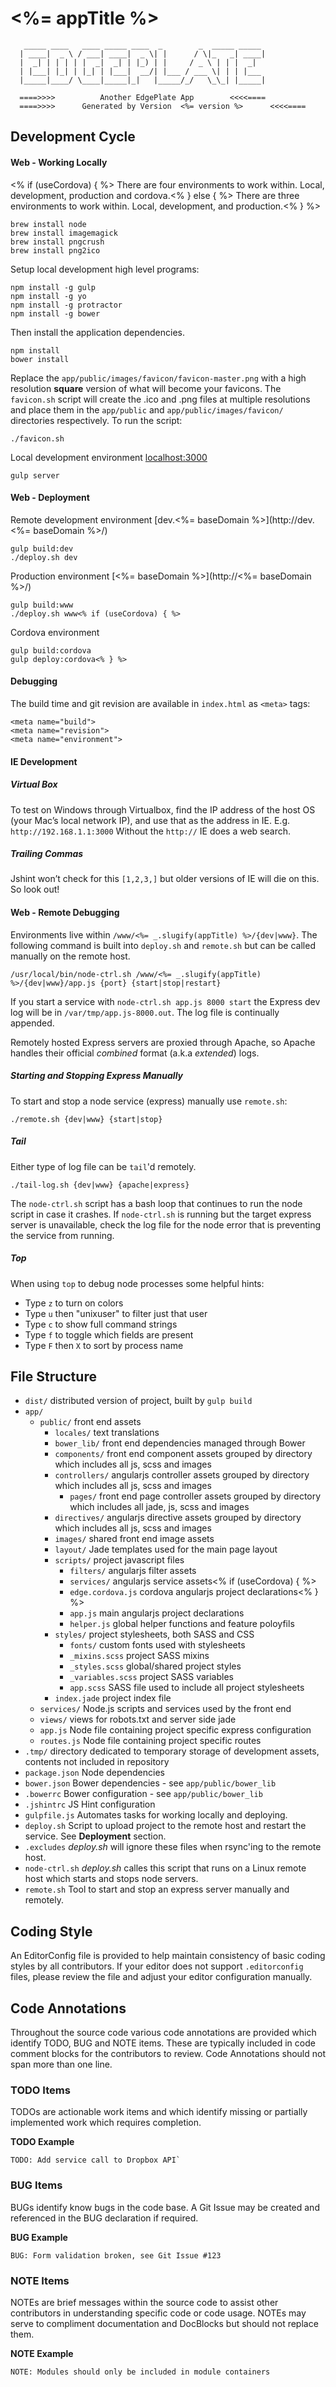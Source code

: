 # <%= appTitle %>
       _____ ____   ____ _____ ____  _        _  _____ _____
      | ____|  _ \ / ___| ____|  _ \| |      / \|_   _| ____|
      |  _| | | | | |  _|  _| | |_) | |     / _ \ | | |  _|
      | |___| |_| | |_| | |___|  __/| |___ / ___ \| | | |___
      |_____|____/ \____|_____|_|   |_____/_/   \_\_| |_____|
      
      ====>>>>          Another EdgePlate App        <<<<====
      ====>>>>      Generated by Version  <%= version %>      <<<<====

## Development Cycle

#### Web - Working Locally
<% if (useCordova) { %>
There are four environments to work within. Local, development, production and cordova.<% } else { %>
There are three environments to work within. Local, development, and production.<% } %>

    brew install node
    brew install imagemagick
    brew install pngcrush
    brew install png2ico

Setup local development high level programs: 

	npm install -g gulp
	npm install -g yo
	npm install -g protractor
	npm install -g bower

Then install the application dependencies.

    npm install
    bower install

Replace the `app/public/images/favicon/favicon-master.png` with a high resolution **square** version of what will become your favicons.  The `favicon.sh` script will create the .ico and .png files at multiple resolutions and place them in the `app/public` and `app/public/images/favicon/` directories respectively. To run the script:

    ./favicon.sh

Local development environment [localhost:3000](http://localhost:3000)

    gulp server

#### Web - Deployment

Remote development environment [dev.<%= baseDomain %>](http://dev.<%= baseDomain %>/)

	gulp build:dev
    ./deploy.sh dev 

Production environment [<%= baseDomain %>](http://<%= baseDomain %>/)

	gulp build:www
    ./deploy.sh www<% if (useCordova) { %>

Cordova environment

    gulp build:cordova
    gulp deploy:cordova<% } %>

#### Debugging 
The build time and git revision are available in `index.html` as `<meta>` tags:

    <meta name="build">
    <meta name="revision">
    <meta name="environment">

#### IE Development

##### Virtual Box

To test on Windows through Virtualbox, find the IP address of the host OS (your Mac’s local network IP), and use that as the address in IE. E.g. `http://192.168.1.1:3000` Without the `http://` IE does a web search. 

##### Trailing Commas

Jshint won’t check for this `[1,2,3,]` but older versions of IE will die on this. So look out!

#### Web - Remote Debugging

Environments live within `/www/<%= _.slugify(appTitle) %>/{dev|www}`. The following command is built into `deploy.sh` and `remote.sh` but can be called manually on the remote host. 

    /usr/local/bin/node-ctrl.sh /www/<%= _.slugify(appTitle) %>/{dev|www}/app.js {port} {start|stop|restart}

If you start a service with `node-ctrl.sh app.js 8000 start` the Express dev log will be in `/var/tmp/app.js-8000.out`. The log file is continually appended. 

Remotely hosted Express servers are proxied through Apache, so Apache handles their official *combined* format (a.k.a *extended*) logs.


##### Starting and Stopping Express Manually
To start and stop a node service (express) manually use `remote.sh`:

    ./remote.sh {dev|www} {start|stop}

##### Tail
Either type of log file can be `tail`'d remotely. 

    ./tail-log.sh {dev|www} {apache|express}

The `node-ctrl.sh` script has a bash loop that continues to run the node script in case it crashes. If `node-ctrl.sh` is running but the target express server is unavailable, check the log file for the node error that is preventing the service from running. 

##### Top
When using `top` to debug node processes some helpful hints:

* Type `z` to turn on colors
* Type `u` then "unixuser" to filter just that user
* Type `c` to show full command strings
* Type `f` to toggle which fields are present
* Type `F` then `X` to sort by process name
      
## File Structure

- `dist/` distributed version of project, built by `gulp build`
- `app/`
    - `public/` front end assets
    	- `locales/` text translations
        - `bower_lib/` front end dependencies managed through Bower
        - `components/` front end component assets grouped by directory which includes all js, scss and images
        - `controllers/` angularjs controller assets grouped by directory which includes all js, scss and images
            - `pages/` front end page controller assets grouped by directory which includes all jade, js, scss and images
        - `directives/` angularjs directive assets grouped by directory which includes all js, scss and images
        - `images/` shared front end image assets
        - `layout/` Jade templates used for the main page layout
        - `scripts/` project javascript files
            - `filters/` angularjs filter assets
            - `services/` angularjs service assets<% if (useCordova) { %>
            - `edge.cordova.js` cordova angularjs project declarations<% } %>
            - `app.js` main angularjs project declarations
            - `helper.js` global helper functions and feature poloyfils
        - `styles/` project stylesheets, both SASS and CSS
            - `fonts/` custom fonts used with stylesheets
            - `_mixins.scss` project SASS mixins
            - `_styles.scss` global/shared project styles
            - `_variables.scss` project SASS variables
            - `app.scss` SASS file used to include all project stylesheets
        - `index.jade` project index file
    - `services/` Node.js scripts and services used by the front end
    - `views/` views for robots.txt and server side jade
    - `app.js` Node file containing project specific express configuration
    - `routes.js` Node file containing project specific routes
- `.tmp/` directory dedicated to temporary storage of development assets, contents not included in repository
- `package.json` Node dependencies
- `bower.json` Bower dependencies - see `app/public/bower_lib`
- `.bowerrc` Bower configuration - see `app/public/bower_lib`
- `.jshintrc` JS Hint configuration
- `gulpfile.js` Automates tasks for working locally and deploying. 
- `deploy.sh` Script to upload project to the remote host and restart the service. See **Deployment** section. 
- `.excludes` *deploy.sh* will ignore these files when rsync'ing to the remote host.
- `node-ctrl.sh` *deploy.sh* calles this script that runs on a Linux remote host which starts and stops node servers.
- `remote.sh` Tool to start and stop an express server manually and remotely.


## Coding Style

An EditorConfig file is provided to help maintain consistency of basic coding styles by all contributors. If your editor does not support `.editorconfig` files, please review the file and adjust your editor configuration manually.

## Code Annotations

Throughout the source code various code annotations are provided which identify TODO, BUG and NOTE items. These are typically included in code comment blocks for the contributors to review. Code Annotations should not span more than one line.

### TODO Items

TODOs are actionable work items and which identify missing or partially implemented work which requires completion.

__TODO Example__

    TODO: Add service call to Dropbox API`

### BUG Items

BUGs identify know bugs in the code base. A Git Issue may be created and referenced in the BUG declaration if required.

__BUG Example__

    BUG: Form validation broken, see Git Issue #123

### NOTE Items

NOTEs are brief messages within the source code to assist other contributors in understanding specific code or code usage. NOTEs may serve to compliment documentation and DocBlocks but should not replace them.

__NOTE Example__

    NOTE: Modules should only be included in module containers
